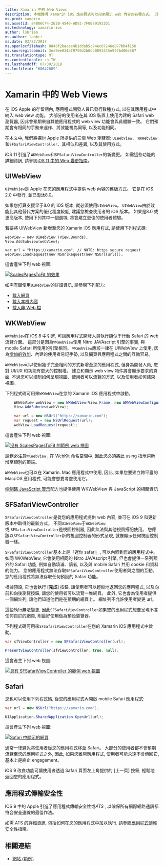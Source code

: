 ```yaml
---
title: Xamarin 中的 Web Views
description: 本檔說明 Xamarin iOS 應用程式可以用來顯示 web 內容的各種方式。 其中討論 UIWebView、WKWebView、SFSafariViewController、Safari 和應用程式傳輸安全性。
ms.prod: xamarin
ms.assetid: 84886CF4-2B2B-4540-AD92-7F0B791952D1
ms.technology: xamarin-ios
author: lobrien
ms.author: laobri
ms.date: 03/22/2017
ms.openlocfilehash: 8848f2bacac4b1ddab5c74ec07246e077bb4f158
ms.sourcegitcommit: 3ea9ee034af9790d2b0dc0893435e997bd06e587
ms.translationtype: MT
ms.contentlocale: zh-TW
ms.lasthandoff: 07/30/2019
ms.locfileid: "68642689"
---
```

# <a name="web-views-in-xamarinios"></a>Xamarin 中的 Web Views

在 iOS Apple 的存留期內, 應用程式開發人員已發行數種方式, 以在其應用程式中納入 web view 功能。 大部分的使用者在其 iOS 裝置上使用內建的 Safari web 瀏覽器, 因此會預期來自其他應用程式的 web view 功能會與此體驗一致。 它們預期會有相同的手勢來運作、將效能視為同等, 以及功能相同。

在本文中, 我們將探討 Apple 所提供的三個 Web 瀏覽器: `UIWebView`、 `WKWebview`和`SFSafariViewController`、其相似和差異, 以及其使用方式。 

iOS 11 引進了`WKWebView`和`SFSafariViewController`的新變更。 如需這些功能的詳細資訊, 請參閱[iOS 11 中的 Web 變更指南](~/ios/platform/introduction-to-ios11/web.md)。

## <a name="uiwebview"></a>UIWebView

`UIWebView`是 Apple 在您的應用程式中提供 web 內容的舊版方式。 它是在 iOS 2.0 中發行, 並已淘汰8.0。

如果您打算支援早于8.0 的 iOS 版本, 就必須使用`UIWebView`。 `UIWebView`由於效能比其他替代方案的優化程度較低, 建議您檢查使用者的 iOS 版本。 如果是8.0 或更高版本, 使用下列其中一個選項, 將會建立更佳的使用者體驗。
 
若要將 UIWebView 新增至您的 Xamarin iOS 應用程式, 請使用下列程式碼:
 
```
webView = new UIWebView (View.Bounds);
View.AddSubview(webView);

var url = "https://xamarin.com"; // NOTE: https secure request
webView.LoadRequest(new NSUrlRequest(new NSUrl(url)));
```

這會產生下列 web 視圖:

[![](uiwebview-images/webview.png "ScalesPagesToFit 的效果")](uiwebview-images/webview.png#lightbox)

如需有關使用`UIWebView`的詳細資訊, 請參閱下列配方:


- [載入網頁](https://github.com/xamarin/recipes/tree/master/Recipes/ios/content_controls/web_view/load_a_web_page)
- [載入本機內容](https://github.com/xamarin/recipes/tree/master/Recipes/ios/content_controls/web_view/load_local_content)
- [載入非 Web 檔](https://github.com/xamarin/recipes/tree/master/Recipes/ios/content_controls/web_view/load_non-web_documents)

## <a name="wkwebview"></a>WKWebView

`WKWebView`在 iOS 8 中引進, 可讓應用程式開發人員執行類似于行動 Safari 的 web 流覽介面。 這部分是因為`WKWebView`使用 Nitro JAVAscript 引擎的事實, 與 mobile Safari 所使用的引擎相同。 `WKWebView`應該一律在 UIWebView 上使用, 因為[增加的效能](http://blog.initlabs.com/post/100113463211/wkwebview-vs-uiwebview)、內建的使用者易記手勢, 以及網頁與應用程式之間的互動容易。
  
`WKWebView`可以使用幾乎完全相同的方式新增至您的應用程式, 但身為開發人員, 您對 UI/UX 和功能有更大的控制權。 建立和顯示 web view 物件將會顯示要求的頁面, 不過您可以控制如何呈現視圖、使用者可以流覽的方式, 以及使用者如何結束視圖。  

下列程式碼可用來`WKWebView`在您的 Xamarin iOS 應用程式中啟動。

```csharp
    WKWebView webView = new WKWebView(View.Frame, new WKWebViewConfiguration());
    View.AddSubview(webView);

    var url = new NSUrl("https://xamarin.com");
    var request = new NSUrlRequest(url);
    webView.LoadRequest(request);
```

這會產生下列 web 視圖:

[![](uiwebview-images/wkwebview.png "沒有 ScalesPagesToFit 的範例 web 視圖")](uiwebview-images/wkwebview.png#lightbox)

請務必注意`WKWebView` , 在 WebKit 命名空間中, 因此您必須將此 using 指示詞新增至類別的頂端。

`WKWebView`也可以在 Xamarin. Mac 應用程式中使用, 因此, 如果您要建立跨平臺的 Mac/iOS 應用程式, 可能會想要考慮使用它。

[控制碼 JavaScript 警示](https://github.com/xamarin/recipes/tree/master/Recipes/ios/content_controls/web_view/handle_javascript_alerts)配方也提供使用 WKWebView 與 JavaScript 的相關資訊

<a name="safariviewcontroller" />

## <a name="sfsafariviewcontroller"></a>SFSafariViewController
 
 `SFSafariViewController`是從您的應用程式提供 web 內容, 並可在 iOS 9 和更新版本中取得的最新方式。 不同`UIWebView`于`WKWebView`或,`SFSafariViewController`是視圖控制器, 因此無法與其他視圖搭配使用。 您應該以`SFSafariViewController`新的視圖控制器的形式呈現, 就像顯示任何視圖控制器一樣。
 
 `SFSafariViewController`基本上是「迷你 safari」, 可以內嵌到您的應用程式中。 如同 WKWebView, 它會使用相同的 Nitro JAVAscript 引擎, 但也會提供一系列額外的 Safari 功能, 例如自動填滿、讀者, 以及與 mobile Safari 共用 cookie 和資料的能力。 您的應用程式無法存取`SFSafariViewController`使用者與之間的互動。 您的應用程式將無法存取任何預設的 Safari 功能。
 
根據預設, 它也會執行 [**完成**] 按鈕, 讓使用者可以輕鬆地返回您的應用程式, 以及向前和向後瀏覽按鈕, 讓您的使用者可以流覽一堆網頁。 此外, 它也會為使用者提供一個網址列, 讓他們知道他們是在預期的網頁上。 網址列不允許使用者變更 url。 

這些執行無法變更, 因此`SFSafariViewController`如果您的應用程式想要呈現不含任何自訂的網頁, 則最好使用做為預設瀏覽器。

下列程式碼可用來`SFSafariViewController`在您的 Xamarin iOS 應用程式中啟動。

```csharp
var sfViewController = new SFSafariViewController(url);

PresentViewController(sfViewController, true, null);
```

這會產生下列 web 視圖:

[![](uiwebview-images/sfsafariviewcontroller.png "具有 SFSafariViewController 的範例 web 視圖")](uiwebview-images/sfsafariviewcontroller.png#lightbox)

## <a name="safari"></a>Safari

您也可以使用下列程式碼, 從您的應用程式內開啟 mobile Safari 應用程式:

```csharp
var url = new NSUrl("https://xamarin.com");

UIApplication.SharedApplication.OpenUrl(url);

```

這會產生下列 web 視圖:

[![](uiwebview-images/safari.png "Safari 中顯示的網頁")](uiwebview-images/safari.png#lightbox)

通常一律避免將使用者從您的應用程式移至 Safari。 大部分的使用者都不會預期流覽至您的應用程式之外, 因此, 如果您離開應用程式, 使用者可能永遠不會傳回它, 基本上是終止 engagement。

iOS 9 改良功能可讓使用者透過 Safari 頁面左上角提供的 [上一頁] 按鈕, 輕鬆地返回您的應用程式。

## <a name="app-transport-security"></a>應用程式傳輸安全性

IOS 9 中的 Apple 引進了應用程式傳輸安全性或*ATS* , 以確保所有網際網路通訊都符合安全連線的最佳作法。

如需 ATS 的詳細資訊, 包括如何在您的應用程式中加以執行, 請參閱[應用程式傳輸安全性](~/ios/app-fundamentals/ats.md)指南。

## <a name="related-links"></a>相關連結

- [網站 (範例)](https://docs.microsoft.com/samples/xamarin/ios-samples/webview)
